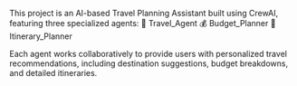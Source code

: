 This project is an AI-based Travel Planning Assistant built using CrewAI, featuring three specialized agents:
🧳 Travel_Agent
💰 Budget_Planner
📅 Itinerary_Planner

Each agent works collaboratively to provide users with personalized travel recommendations, including destination suggestions, budget breakdowns, and detailed itineraries.
